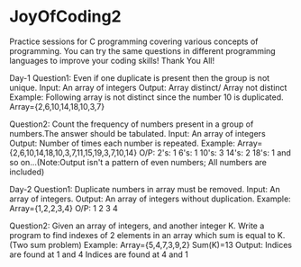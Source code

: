 # JoyOfCoding2
Practice sessions for C programming covering various concepts of programming.
You can try the same questions in different programming languages to improve your coding skills!
Thank You All!

Day-1
Question1: Even if one duplicate is present then the group is not unique.
            Input: An array of integers
            Output: Array distinct/ Array not distinct
            Example: Following array is not distinct since the number 10 is duplicated. Array={2,6,10,14,18,10,3,7}
            
Question2: Count the frequency of numbers present in a group of numbers.The answer should be tabulated.
            Input: An array of integers
            Output: Number of times each number is repeated.
            Example: Array={2,6,10,14,18,10,3,7,11,15,19,3,7,10,14}
                     O/P:   2's: 1
                            6's: 1
                            10's: 3
                            14's: 2
                            18's: 1
                            and so on...(Note:Output isn't a pattern of even numbers; All numbers are included)
                            
Day-2
Question1: Duplicate numbers in array must be removed.
            Input: An array of integers.
            Output: An array of integers without duplication.
            Example: Array={1,2,2,3,4}
                     O/P: 1 2 3 4
                     
                     
Question2: Given an array of integers, and another integer K. Write a program to find indexes of 2 elements in an array which sum is equal to K.(Two sum problem)
            Example: Array={5,4,7,3,9,2}
                     Sum(K)=13
                     Output: Indices are found at 1 and 4
                             Indices are found at 4 and 1
                         
                            
                      
